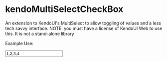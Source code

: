 kendoMultiSelectCheckBox
========================

An extension to KendoUI's MultiSelect to allow toggling of values and a less tech savvy interface. NOTE: you must have a license of KendoUI Web to use this. It is not a stand-alone library


Example Use:

<style>
    .k-list-container .k-item {
        cursor: pointer;
    }

    .k-list-container .k-item .k-icon {
        border-top: 1px solid #888;
        border-left: 1px solid #888;
        border-bottom: 1px solid #444;
        border-right: 1px solid #444;
        margin-right: 4px;
        width: 15px;
        height: 15px;
    }
    .k-i-blank {
        background-position: -99px -99px;
    }
</style>

<input id="txtDemo" data-placeholder="Please Select... " value="1,2,3,4" />

<script src="./kendo.multiSelectCheckBox.js"></script>
<script>
    $(function () {
        
        $("#txtDemo").kendoMultiSelectCheckBox({
            dataTextField: 'id',
            dataValueField: 'name',
            dataSource: new kendo.data.DataSource({
                data: [
                    { id: 1, name: 'Item 1' }, { id: 2, name: 'Item 2' }, { id: 3, name: 'Item 3' }, { id: 4, name: 'Item 4' }, { id: 5, name: 'Item 5' }, { id: 6, name: 'Item 6' }, { id: 7, name: 'Item 7' }
                ]
            }),
            value: $("#txtDemo").val().split(",")
        });
    });
</script>